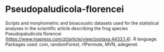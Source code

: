 # Pseudopaludicola-florencei
Scripts and morphometric and bioacoustic datasets used for the statistical analyses in the scientific article describing the frog species Pseudopaludicola florencei (https://www.mapress.com/zt/article/view/zootaxa.4433.1.4).  R language. Packages used: coin, randomForest, rfPermute, MVN, adegenet.
